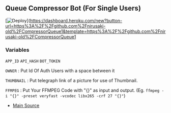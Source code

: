 ## Queue Compressor Bot (For Single Users)

[![Deploy](https://www.herokucdn.com/deploy/button.svg)](https://dashboard.heroku.com/new?button-url=https%3A%2F%2Fgithub.com%2Fnirusaki-old%2FCompressorQueue1&template=https%3A%2F%2Fgithub.com%2Fnirusaki-old%2FCompressorQueue1

### Variables
`APP_ID` `API_HASH` `BOT_TOKEN`

`OWNER` : Put Id Of Auth Users with a space between it

`THUMBNAIL` : Put telegraph link of a picture for use of Thumbnail.

`FFMPEG` : Put Your FFMPEG Code with "{}" as input and output. (Eg. `ffmpeg -i "{}" -preset veryfast -vcodec libx265 -crf 27 "{}"`)

- [Main Source](https://github.com/1Danish-00/CompressorBot)
